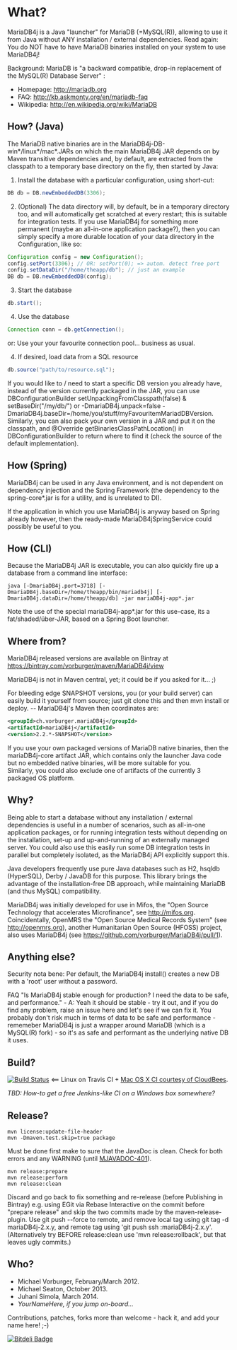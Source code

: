 What?
=====

MariaDB4j is a Java "launcher" for MariaDB (=MySQL(R)), allowing to use it from Java without ANY installation / external dependencies.  Read again: You do NOT have to have MariaDB binaries installed on your system to use MariaDB4j!

Background: MariaDB is "a backward compatible, drop-in replacement of the MySQL(R) Database Server" :
* Homepage: http://mariadb.org
* FAQ: http://kb.askmonty.org/en/mariadb-faq
* Wikipedia: http://en.wikipedia.org/wiki/MariaDB


How? (Java)
----
The MariaDB native binaries are in the MariaDB4j-DB-win*/linux*/mac*.JARs on which the main MariaDB4j JAR depends on by Maven transitive dependencies and, by default, are extracted from the classpath to a temporary base directory on the fly, then started by Java:

1. Install the database with a particular configuration, using short-cut:

```java
DB db = DB.newEmbeddedDB(3306);
```

2. (Optional) The data directory will, by default, be in a temporary directory too, and will automatically get scratched at every restart; this
is suitable for integration tests.  If you use MariaDB4j for something more permanent (maybe an all-in-one application package?),
then you can simply specify a more durable location of your data directory in the Configuration, like so:
```java
Configuration config = new Configuration();
config.setPort(3306); // OR: setPort(0); => autom. detect free port
config.setDataDir("/home/theapp/db"); // just an example
DB db = DB.newEmbeddedDB(config);
```

3. Start the database
```java
db.start();
```

4. Use the database
```java
Connection conn = db.getConnection();
```
or:
Use your your favourite connection pool... business as usual.

4. If desired, load data from a SQL resource
```java
db.source("path/to/resource.sql");
```

If you would like to / need to start a specific DB version you already have, instead of the version currently
packaged in the JAR, you can use DBConfigurationBuilder setUnpackingFromClasspath(false) & setBaseDir("/my/db/") or -DmariaDB4j.unpack=false -DmariaDB4j.baseDir=/home/you/stuff/myFavouritemMariadDBVersion.   Similarly, you can also pack your own version in a JAR and put it on the classpath, and @Override getBinariesClassPathLocation() in DBConfigurationBuilder to return where to find it (check the source of the default implementation).

How (Spring)
----
MariaDB4j can be used in any Java environment, and is not dependent on dependency injection and the Spring Framework (the dependency to the spring-core*.jar is for a utility, and is unrelated to DI).

If the application in which you use MariaDB4j is anyway based on Spring already however, then the ready-made MariaDB4jSpringService could possibly be useful to you.

How (CLI)
----
Because the MariaDB4j JAR is executable, you can also quickly fire up a database from a command line interface: 
```
java [-DmariaDB4j.port=3718] [-DmariaDB4j.baseDir=/home/theapp/bin/mariadb4j] [-DmariaDB4j.dataDir=/home/theapp/db] -jar mariaDB4j-app*.jar
```

Note the use of the special mariaDB4j-app*.jar for this use-case, its a fat/shaded/über-JAR, based on a Spring Boot launcher.

Where from?
-----------

MariaDB4j released versions are available on Bintray at https://bintray.com/vorburger/maven/MariaDB4j/view

MariaDB4j is not in Maven central, yet; it could be if you asked for it... ;) 

For bleeding edge SNAPSHOT versions, you (or your build server) can easily build it yourself from
source; just git clone this and then mvn install or deploy. -- MariaDB4j's Maven then coordinates are:

```xml
<groupId>ch.vorburger.mariaDB4j</groupId>
<artifactId>mariaDB4j</artifactId>
<version>2.2.*-SNAPSHOT</version>
```

If you use your own packaged versions of MariaDB native binaries, then the mariaDB4j-core artifact JAR,
which contains only the launcher Java code but no embedded native binaries, will be more suitable for you.  
Similarly, you could also exclude one of artifacts of the currently 3 packaged OS platform.


Why?
----
Being able to start a database without any installation / external dependencies 
is useful in a number of scenarios, such as all-in-one application packages,
or for running integration tests without depending on the installation,
set-up and up-and-running of an externally managed server.
You could also use this easily run some DB integration tests in parallel but completely isolated,
as the MariaDB4j API explicitly support this.

Java developers frequently use pure Java databases such as H2, hsqldb (HyperSQL), Derby / JavaDB for this purpose.
This library brings the advantage of the installation-free DB approach, while maintaining MariaDB (and thus MySQL) compatibility.

MariaDB4j was initially developed for use in Mifos, the "Open Source Technology that accelerates Microfinance", see http://mifos.org. Coincidentally, OpenMRS the "Open Source Medical Records System" (see http://openmrs.org), another Humanitarian Open Source (HFOSS) project, also uses MariaDB4j (see https://github.com/vorburger/MariaDB4j/pull/1).

Anything else?
--------------

Security nota bene: Per default, the MariaDB4j install() creates a new DB with a 'root' user without a password.

FAQ "Is MariaDB4j stable enough for production? I need the data to be safe, and performance." - A: Yeah it should be stable - try it out, and if you do find any problem, raise an issue here and let's see if we can fix it. You probably don't risk much in terms of data to be safe and performance - rememeber MariaDB4j is just a wrapper around MariaDB (which is a MySQL(R) fork) - so it's as safe and performant as the underlying native DB it uses.


Build?
------
[![Build Status](https://secure.travis-ci.org/vorburger/MariaDB4j.png?branch=master)](http://travis-ci.org/vorburger/MariaDB4j/) <== Linux on Travis CI + 
[Mac OS X CI courtesy of CloudBees](https://vorburger.ci.cloudbees.com/job/MariaDB4j.MacOSX/).

_TBD: How-to get a free Jenkins-like CI on a Windows box somewhere?_

Release?
--------

    mvn license:update-file-header
    mvn -Dmaven.test.skip=true package

Must be done first make to sure that the JavaDoc is clean.  Check for both errors and any WARNING (until [MJAVADOC-401](http://jira.codehaus.org/browse/MJAVADOC-401)).

    mvn release:prepare
    mvn release:perform
    mvn release:clean

Discard and go back to fix something and re-release (before Publishing in Bintray) e.g. using EGit via Rebase Interactive on the commit before "prepare release" and skip the two commits made by the maven-release-plugin. Use git push --force to remote, and remove local tag using git tag -d mariaDB4j-2.x.y, and remote tag using 'git push ssh :mariaDB4j-2.x.y'. (Alternatively try BEFORE release:clean use 'mvn release:rollback', but that leaves ugly commits.)


Who?
----
* Michael Vorburger, February/March 2012.
* Michael Seaton, October 2013.
* Juhani Simola, March 2014.
* _YourNameHere, if you jump on-board..._

Contributions, patches, forks more than welcome - hack it, and add your name here! ;-)


[![Bitdeli Badge](https://d2weczhvl823v0.cloudfront.net/vorburger/mariadb4j/trend.png)](https://bitdeli.com/free "Bitdeli Badge")

